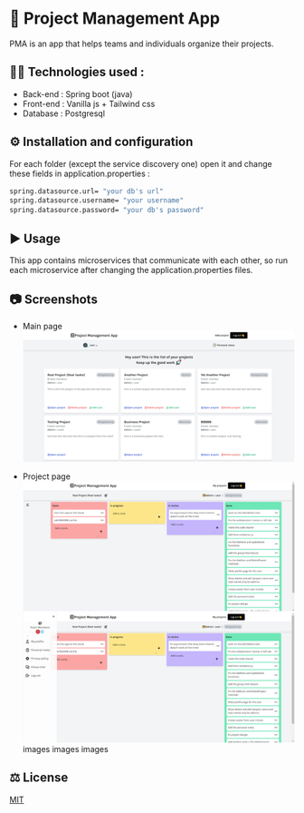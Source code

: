 # 📓 Project Management App

PMA is an app that helps teams and individuals organize their projects.

## 👨‍💻 Technologies used :

- Back-end : Spring boot (java)
- Front-end : Vanilla js + Tailwind css
- Database : Postgresql

## ⚙️ Installation and configuration

For each folder (except the service discovery one) open it and change these fields in application.properties :

```bash
spring.datasource.url= "your db's url"
spring.datasource.username= "your username"
spring.datasource.password= "your db's password"
```

## ▶️ Usage

This app contains microservices that communicate with each other, so run each microservice after changing the application.properties files.

## 📷 Screenshots
* Main page
![main page](https://github.com/Seifbarouni/Project-Management-Web-App/blob/main/main%20page.png)

* Project page
![project page 1](https://github.com/Seifbarouni/Project-Management-Web-App/blob/main/project%20page%201.png)
![project page 2](https://github.com/Seifbarouni/Project-Management-Web-App/blob/main/project%20page%202.png)
images
images
images

## ⚖️ License

[MIT](https://choosealicense.com/licenses/mit/)
